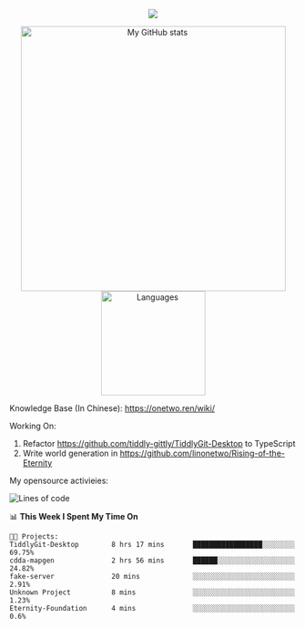<a href="https://github.com/linonetwo">
    <p align="center">
        <img src="https://github-profile-trophy.vercel.app/?username=linonetwo&column=7&theme=onedark"/>
    </p>
</a>
<a align="center" href="https://github.com/linonetwo">
  <p align="center">
    <img src="https://github-readme-stats.vercel.app/api?username=linonetwo&show_icons=true&count_private=true" alt="My GitHub stats" width="465"/>
    <img src="https://github-readme-stats.vercel.app/api/top-langs/?username=linonetwo&layout=compact&langs_count=10" alt="Languages" height="183">
  </p>
</a>

Knowledge Base (In Chinese): https://onetwo.ren/wiki/

Working On: 

1. Refactor https://github.com/tiddly-gittly/TiddlyGit-Desktop to TypeScript
1. Write world generation in https://github.com/linonetwo/Rising-of-the-Eternity

My opensource activieies:

<!--START_SECTION:waka-->
![Lines of code](https://img.shields.io/badge/From%20Hello%20World%20I%27ve%20Written-2.5%20million%20lines%20of%20code-blue)

📊 **This Week I Spent My Time On** 

```text
🐱‍💻 Projects: 
TiddlyGit-Desktop        8 hrs 17 mins       █████████████████░░░░░░░░   69.75% 
cdda-mapgen              2 hrs 56 mins       ██████░░░░░░░░░░░░░░░░░░░   24.82% 
fake-server              20 mins             ░░░░░░░░░░░░░░░░░░░░░░░░░   2.91% 
Unknown Project          8 mins              ░░░░░░░░░░░░░░░░░░░░░░░░░   1.23% 
Eternity-Foundation      4 mins              ░░░░░░░░░░░░░░░░░░░░░░░░░   0.6%

```


<!--END_SECTION:waka-->
